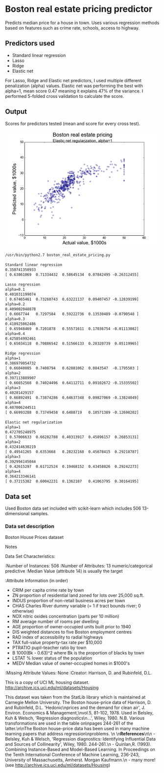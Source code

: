 # Boston real estate pricing predictor

Predicts median price for a house in town.
Uses various regression methods based on features such as crime rate, schools, access to highway.

## Predictors used

* Standard linear regression
* Lasso
* Ridge
* Elastic net

For Lasso, Ridge and Elastic net predictors, I used multiple different penalization (alpha) values. Elastic net was performing
the best with alpha=1, mean score 0.47 meaning it explains 47% of the variance. I performed 5-folded cross validation to
calculate the score.

## Output

Scores for predictors tested (mean and score for every cross test).

![Elastic net, alpha=1](https://raw.githubusercontent.com/GedRap/machine_learning_sandbox/master/regression/boston/boston_elastic_net_1.png "Elastic net, alpha=1")

```
/usr/bin/python2.7 boston_real_estate_pricing.py

Standard linear regression
0.350741350933
[ 0.63861069  0.71334432  0.58645134  0.07842495 -0.26312455]

Lasso regression
alpha=0.1
0.401031199074
[ 0.67465461  0.73260743  0.63221137  0.09407457 -0.12839199]
alpha=0.2
0.409002048878
[ 0.6667744   0.7297584   0.59222736  0.13530489 -0.0790548 ]
alpha=0.3
0.418925062486
[ 0.65948469  0.7201878   0.55571611  0.17036754 -0.01113082]
alpha=0.4
0.425854992461
[ 0.65034118  0.70886542  0.51566133  0.20320739  0.05119965]

Ridge regression
alpha=1
0.386979054732
[ 0.66040085  0.7408794   0.62881062  0.0843547  -0.1795503 ]
alpha=2
0.397113889907
[ 0.66652568  0.74024496  0.64112711  0.09102672 -0.15335502]
alpha=3
0.40281429157
[ 0.66892491  0.73874286  0.64637348  0.09827069 -0.13824049]
alpha=4
0.407006244511
[ 0.66993288  0.73749458  0.6488719   0.10571389 -0.12698202]

Elastic net regularization
alpha=1
0.472705248975
[ 0.57006633  0.66282788  0.40313917  0.45896157  0.26853131]
alpha=2
0.432414630219
[ 0.49541265  0.6353668   0.28232168  0.45678415  0.29218787]
alpha=3
0.392994145044
[ 0.42615297  0.61712524  0.19468152  0.43458826  0.29242273]
alpha=4
0.364213346141
[ 0.37215382  0.60042231  0.1362107   0.41063795  0.30164195]

```


## Data set

Used Boston data set included with scikit-learn which includes 506 13-dimensional samples.

### Data set description

Boston House Prices dataset

Notes

Data Set Characteristics:

:Number of Instances: 506
:Number of Attributes: 13 numeric/categorical predictive
:Median Value (attribute 14) is usually the target

:Attribute Information (in order)
- CRIM     per capita crime rate by town
- ZN       proportion of residential land zoned for lots over 25,000 sq.ft.
- INDUS    proportion of non-retail business acres per town
- CHAS     Charles River dummy variable (= 1 if tract bounds river; 0 otherwise)
- NOX      nitric oxides concentration (parts per 10 million)
- RM       average number of rooms per dwelling
- AGE      proportion of owner-occupied units built prior to 1940
- DIS      weighted distances to five Boston employment centres
- RAD      index of accessibility to radial highways
- TAX      full-value property-tax rate per $10,000
- PTRATIO  pupil-teacher ratio by town
- B        1000(Bk - 0.63)^2 where Bk is the proportion of blacks by town
- LSTAT    % lower status of the population
- MEDV     Median value of owner-occupied homes in $1000's

:Missing Attribute Values: None
:Creator: Harrison, D. and Rubinfeld, D.L.

This is a copy of UCI ML housing dataset.
http://archive.ics.uci.edu/ml/datasets/Housing

This dataset was taken from the StatLib library which is maintained at Carnegie Mellon University.
The Boston house-price data of Harrison, D. and Rubinfeld, D.L. 'Hedonic\nprices and the demand for clean air', J. Environ. Economics & Management,\nvol.5, 81-102, 1978.   Used in Belsley, Kuh & Welsch, 'Regression diagnostics\n...', Wiley, 1980.   N.B. Various transformations are used in the table on\npages 244-261 of the latter.\n\nThe Boston house-price data has been used in many machine learning papers that address regression\nproblems.   \n     \n**References**\n\n   - Belsley, Kuh & Welsch, 'Regression diagnostics: Identifying Influential Data and Sources of Collinearity', Wiley, 1980. 244-261.\n   - Quinlan,R. (1993). Combining Instance-Based and Model-Based Learning. In Proceedings on the Tenth International Conference of Machine Learning, 236-243, University of Massachusetts, Amherst. Morgan Kaufmann.\n   - many more! (see http://archive.ics.uci.edu/ml/datasets/Housing)